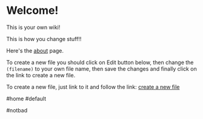 # Welcome!

This is your own wiki!

This is how you change stuff!!

Here's the [about](about) page.

To create a new file you should click on Edit button below, then change the `(filename)` to your own file name, then save the changes and finally click on the link to create a new file.

To create a new file, just link to it and follow the link: [create a new file](filename)

#home #default

#notbad
